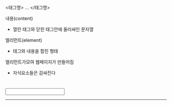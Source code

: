 <태그명> ... </태그명>

내용(content)
- 열린 태그와 닫힌 태그안에 둘러싸인 문자열

엘리먼트(element)
- 태그와 내용을 합친 형태

엘리먼트가모여 웹페이지가 만들어짐
- 자식요소들은 감싸진다

# <html> 
   <head>
      <title></title> 
   </head>
   <body>
     <h1></h1>
     <p></p>
     <div></div>
     <input>
     <br>
     <a></a>
     <hr>
    
   </body>
</html>

